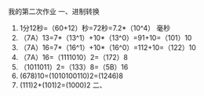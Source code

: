 我的第二次作业
一、进制转换
1. 1分12秒=（60+12）秒=72秒=7.2*（10^4） 毫秒
2. （7A）13=7*（13^1）+10*（13^0）=91+10=（101）10
3. （7A）16=7*（16^1）+10*（16^0）=112+10=（122）10
4. （7A）16=（1111010）2=（172）8
5. （1011011）2=（133）8=（5B）16
6.  (678)10=(1010100110)2=(1246)8
7.  (111)2+(101)2=(1000)2
二、